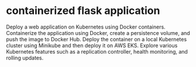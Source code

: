 # containerized flask application
Deploy a web application on Kubernetes using Docker containers. Containerize the application using Docker, create a
persistence volume, and push the image to Docker Hub. Deploy the container on a local Kubernetes cluster using Minikube and then deploy it on AWS EKS.
Explore various Kubernetes features such as a replication controller, health monitoring, and rolling updates.

